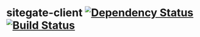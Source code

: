 # sitegate-client [![Dependency Status](https://david-dm.org/zkochan/sitegate-client/status.svg?style=flat)](https://david-dm.org/zkochan/sitegate-client) [![Build Status](http://img.shields.io/travis/zkochan/sitegate-client.svg?style=flat)](https://travis-ci.org/zkochan/sitegate-client)
